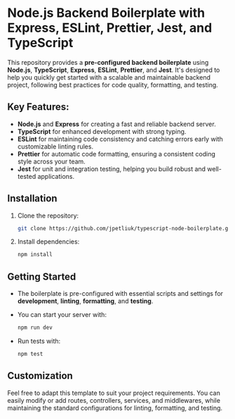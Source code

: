 # Node.js Backend Boilerplate with Express, ESLint, Prettier, Jest, and TypeScript

This repository provides a **pre-configured backend boilerplate** using **Node.js**, **TypeScript**, **Express**, **ESLint**, **Prettier**, and **Jest**. It's designed to help you quickly get started with a scalable and maintainable backend project, following best practices for code quality, formatting, and testing.

## Key Features:

- **Node.js** and **Express** for creating a fast and reliable backend server.
- **TypeScript** for enhanced development with strong typing.
- **ESLint** for maintaining code consistency and catching errors early with customizable linting rules.
- **Prettier** for automatic code formatting, ensuring a consistent coding style across your team.
- **Jest** for unit and integration testing, helping you build robust and well-tested applications.

## Installation

1. Clone the repository:

   ```bash
   git clone https://github.com/jpetliuk/typescript-node-boilerplate.git
   ```

2. Install dependencies:
   ```bash
   npm install
   ```

## Getting Started

- The boilerplate is pre-configured with essential scripts and settings for **development**, **linting**, **formatting**, and **testing**.
- You can start your server with:

  ```bash
  npm run dev
  ```

- Run tests with:
  ```bash
  npm test
  ```

## Customization

Feel free to adapt this template to suit your project requirements. You can easily modify or add routes, controllers, services, and middlewares, while maintaining the standard configurations for linting, formatting, and testing.

